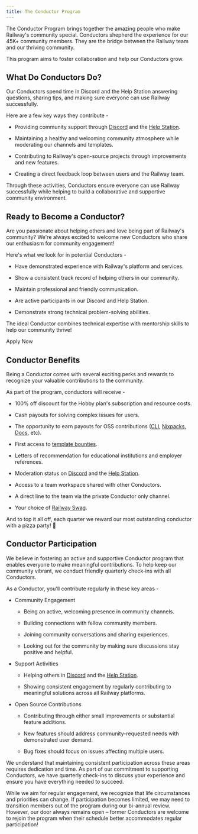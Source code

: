 ```yaml
---
title: The Conductor Program
---
```


The Conductor Program brings together the amazing people who make Railway's community special. Conductors shepherd the experience for our 45K+ community members. They are the bridge between the Railway team and our thriving community.

This program aims to foster collaboration and help our Conductors grow.

## What Do Conductors Do?

Our Conductors spend time in Discord and the Help Station answering questions, sharing tips, and making sure everyone can use Railway successfully.

Here are a few key ways they contribute -

- Providing community support through [Discord](https://discord.gg/railway) and the [Help Station](https://help.railway.com/).

- Maintaining a healthy and welcoming community atmosphere while moderating our channels and templates.

- Contributing to Railway's open-source projects through improvements and new features.

- Creating a direct feedback loop between users and the Railway team.

Through these activities, Conductors ensure everyone can use Railway successfully while helping to build a collaborative and supportive community environment.

## Ready to Become a Conductor?

Are you passionate about helping others and love being part of Railway's community? We're always excited to welcome new Conductors who share our enthusiasm for community engagement!

Here's what we look for in potential Conductors -

- Have demonstrated experience with Railway's platform and services.

- Show a consistent track record of helping others in our community.

- Maintain professional and friendly communication.

- Are active participants in our Discord and Help Station.

- Demonstrate strong technical problem-solving abilities.

The ideal Conductor combines technical expertise with mentorship skills to help our community thrive!

<TallyButton data-tally-open="nP2qqd" data-tally-width="700" data-tally-emoji-text="👋" data-tally-emoji-animation="wave" data-tally-auto-close="2000">Apply Now</TallyButton>

## Conductor Benefits

Being a Conductor comes with several exciting perks and rewards to recognize your valuable contributions to the community.

As part of the program, conductors will receive -

- 100% off discount for the Hobby plan's subscription and resource costs.

- Cash payouts for solving complex issues for users.

- The opportunity to earn payouts for OSS contributions ([CLI](https://github.com/railwayapp/cli), [Nixpacks](https://github.com/railwayapp/nixpacks), [Docs](https://github.com/railwayapp/docs), etc).

- First access to [template bounties](https://github.com/railwayapp/templates/wiki/Template-Bounties).

- Letters of recommendation for educational institutions and employer references.

- Moderation status on [Discord](https://discord.gg/railway) and the [Help Station](https://help.railway.com/).

- Access to a team workspace shared with other Conductors.

- A direct line to the team via the private Conductor only channel.

- Your choice of [Railway Swag](https://shop.railway.com/).

And to top it all off, each quarter we reward our most outstanding conductor with a pizza party! 🎉

## Conductor Participation

We believe in fostering an active and supportive Conductor program that enables everyone to make meaningful contributions. To help keep our community vibrant, we conduct friendly quarterly check-ins with all Conductors.

As a Conductor, you'll contribute regularly in these key areas -

- Community Engagement

    - Being an active, welcoming presence in community channels.

    - Building connections with fellow community members.

    - Joining community conversations and sharing experiences.

    - Looking out for the community by making sure discussions stay positive and helpful.

- Support Activities

    - Helping others in [Discord](https://discord.gg/railway) and the [Help Station](https://help.railway.com/).

    - Showing consistent engagement by regularly contributing to meaningful solutions across all Railway platforms.

- Open Source Contributions

    - Contributing through either small improvements or substantial feature additions.

    - New features should address community-requested needs with demonstrated user demand.

    - Bug fixes should focus on issues affecting multiple users.

We understand that maintaining consistent participation across these areas requires dedication and time. As part of our commitment to supporting Conductors, we have quarterly check-ins to discuss your experience and ensure you have everything needed to succeed.

While we aim for regular engagement, we recognize that life circumstances and priorities can change. If participation becomes limited, we may need to transition members out of the program during our bi-annual review. However, our door always remains open – former Conductors are welcome to rejoin the program when their schedule better accommodates regular participation!